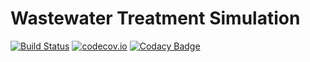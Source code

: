 # Wastewater Treatment Simulation #

[![Build Status](https://travis-ci.org/kasonchan/wastewatertreatmentsimulation.svg?branch=master)](https://travis-ci.org/kasonchan/wastewatertreatmentsimulation)
[![codecov.io](https://codecov.io/github/KasonChan/wastewatertreatmentsimulation/coverage.svg?branch=master)](https://codecov.io/github/KasonChan/wastewatertreatmentsimulation?branch=master)
[![Codacy Badge](https://api.codacy.com/project/badge/grade/a3297d6ade3543678daeff03323406e8)](https://www.codacy.com/app/kasonchan/wastewatertreatmentsimulation)
